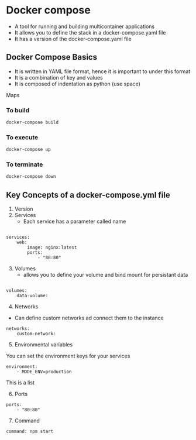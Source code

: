 # Docker compose 

- A tool for running and building multicontainer applications
- It allows you to define the stack in a docker-compose.yaml file
- It has a version of the docker-compose.yaml file

## Docker Compose Basics
- It is written in YAML file format, hence it is important to under this format
- It is a combination of key and values
- It is composed of indentation as python (use space)

Maps

### To build 

```bash
docker-compose build
```
### To execute 

```bash
docker-compose up
```
### To terminate 

```bash
docker-compose down
```

## Key Concepts of a docker-compose.yml file

1. Version
2. Services
    - Each service has a parameter called name

```docker-compose

services:
    web:
        image: nginx:latest
        ports:
            - "80:80"

```
3. Volumes
    - allows you to define your volume and bind mount for persistant data

```docker-compose

volumes:
    data-volume:

```

4. Networks
- Can define custom networks ad connect them to the instance

```
networks:
    custom-network:

```

5. Environmental variables

You can set the environment keys for your services


```
environment:
    - MODE_ENV=production

```
This is a list

6. Ports

```
ports:
    - "80:80"
```

7. Command


```compose
command: npm start
```